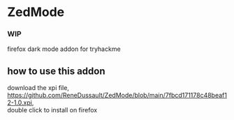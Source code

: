 # ZedMode
### WIP
firefox dark mode addon for tryhackme


## how to use this addon
download the xpi file, https://github.com/ReneDussault/ZedMode/blob/main/7fbcd171178c48beaf12-1.0.xpi,  
double click to install on firefox
